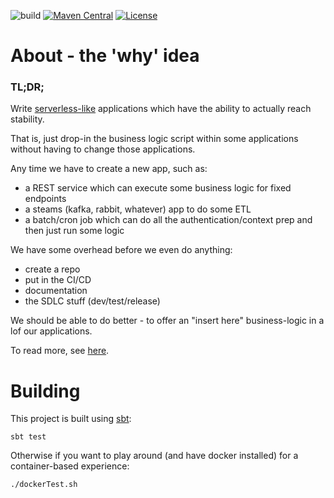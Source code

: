 ![build](https://github.com/aaronp/code-template/actions/workflows/ci.yml/badge.svg)
[![Maven Central](https://maven-badges.herokuapp.com/maven-central/com.github.aaronp/code-template_3/badge.svg?style=flat)](https://maven-badges.herokuapp.com/maven-central/com.github.aaronp/code-template_3)
[![License](https://img.shields.io/badge/License-Apache_2.0-blue.svg)](https://opensource.org/licenses/Apache-2.0)

# About - the 'why' idea

### TL;DR;

Write [serverless-like](https://en.wikipedia.org/wiki/Serverless_computing) applications which have the ability to actually reach stability.

That is, just drop-in the business logic script within some applications without having to change those applications.

Any time we have to create a new app, such as:
 * a REST service which can execute some business logic for fixed endpoints
 * a steams (kafka, rabbit, whatever) app to do some ETL
 * a batch/cron job which can do all the authentication/context prep and then just run some logic
 
We have some overhead before we even do anything:
 * create a repo
 * put in the CI/CD
 * documentation
 * the SDLC stuff (dev/test/release)

We should be able to do better - to offer an "insert here" business-logic in a lof our applications.

To read more, see [here](about.md).

# Building

This project is built using [sbt](https://www.scala-sbt.org/):
```
sbt test
```

Otherwise if you want to play around (and have docker installed) for a container-based experience:
```
./dockerTest.sh
```